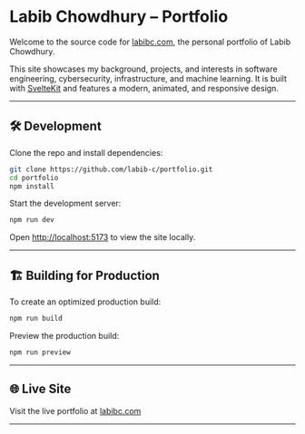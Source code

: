 # Labib Chowdhury – Portfolio

Welcome to the source code for [labibc.com](https://labibc.com), the personal portfolio of Labib Chowdhury.

This site showcases my background, projects, and interests in software engineering, cybersecurity, infrastructure, and machine learning. It is built with [SvelteKit](https://kit.svelte.dev/) and features a modern, animated, and responsive design.

---

## 🛠️ Development

Clone the repo and install dependencies:

```bash
git clone https://github.com/labib-c/portfolio.git
cd portfolio
npm install
```

Start the development server:

```bash
npm run dev
```

Open [http://localhost:5173](http://localhost:5173) to view the site locally.

---

## 🏗️ Building for Production

To create an optimized production build:

```bash
npm run build
```

Preview the production build:

```bash
npm run preview
```

---

## 🌐 Live Site

Visit the live portfolio at [labibc.com](https://labibc.com)

---
